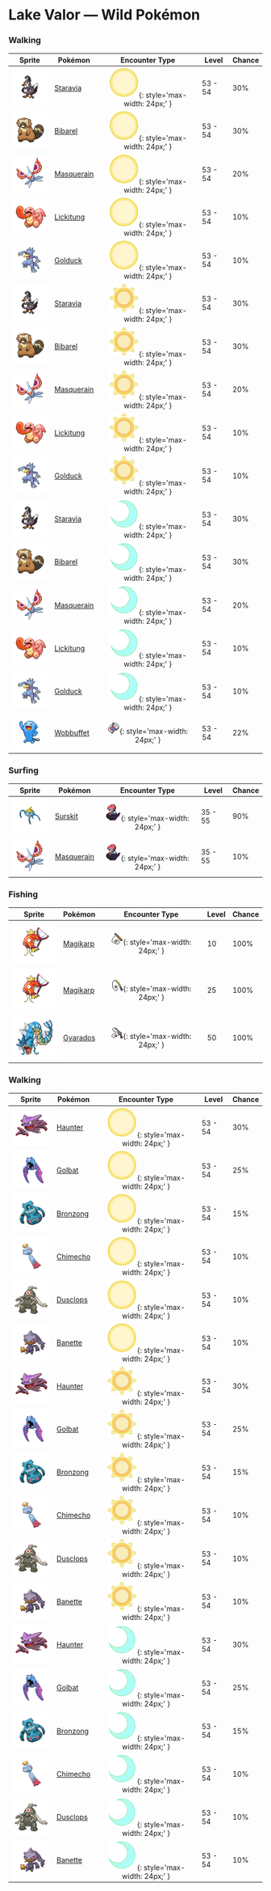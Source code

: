# Lake Valor — Wild Pokémon

### Walking

| Sprite | Pokémon | Encounter Type | Level | Chance |
|:------:|---------|:--------------:|-------|--------|
| ![Staravia](../../assets/sprites/staravia/front.gif "Staravia") | [Staravia](../../pokemon/staravia.md/) | ![Morning](../../assets/encounter_types/morning.png "Morning"){: style='max-width: 24px;' } | 53 - 54 | 30% |
| ![Bibarel](../../assets/sprites/bibarel/front.gif "Bibarel") | [Bibarel](../../pokemon/bibarel.md/) | ![Morning](../../assets/encounter_types/morning.png "Morning"){: style='max-width: 24px;' } | 53 - 54 | 30% |
| ![Masquerain](../../assets/sprites/masquerain/front.gif "Masquerain") | [Masquerain](../../pokemon/masquerain.md/) | ![Morning](../../assets/encounter_types/morning.png "Morning"){: style='max-width: 24px;' } | 53 - 54 | 20% |
| ![Lickitung](../../assets/sprites/lickitung/front.gif "Lickitung") | [Lickitung](../../pokemon/lickitung.md/) | ![Morning](../../assets/encounter_types/morning.png "Morning"){: style='max-width: 24px;' } | 53 - 54 | 10% |
| ![Golduck](../../assets/sprites/golduck/front.gif "Golduck") | [Golduck](../../pokemon/golduck.md/) | ![Morning](../../assets/encounter_types/morning.png "Morning"){: style='max-width: 24px;' } | 53 - 54 | 10% |
| ![Staravia](../../assets/sprites/staravia/front.gif "Staravia") | [Staravia](../../pokemon/staravia.md/) | ![Day](../../assets/encounter_types/day.png "Day"){: style='max-width: 24px;' } | 53 - 54 | 30% |
| ![Bibarel](../../assets/sprites/bibarel/front.gif "Bibarel") | [Bibarel](../../pokemon/bibarel.md/) | ![Day](../../assets/encounter_types/day.png "Day"){: style='max-width: 24px;' } | 53 - 54 | 30% |
| ![Masquerain](../../assets/sprites/masquerain/front.gif "Masquerain") | [Masquerain](../../pokemon/masquerain.md/) | ![Day](../../assets/encounter_types/day.png "Day"){: style='max-width: 24px;' } | 53 - 54 | 20% |
| ![Lickitung](../../assets/sprites/lickitung/front.gif "Lickitung") | [Lickitung](../../pokemon/lickitung.md/) | ![Day](../../assets/encounter_types/day.png "Day"){: style='max-width: 24px;' } | 53 - 54 | 10% |
| ![Golduck](../../assets/sprites/golduck/front.gif "Golduck") | [Golduck](../../pokemon/golduck.md/) | ![Day](../../assets/encounter_types/day.png "Day"){: style='max-width: 24px;' } | 53 - 54 | 10% |
| ![Staravia](../../assets/sprites/staravia/front.gif "Staravia") | [Staravia](../../pokemon/staravia.md/) | ![Night](../../assets/encounter_types/night.png "Night"){: style='max-width: 24px;' } | 53 - 54 | 30% |
| ![Bibarel](../../assets/sprites/bibarel/front.gif "Bibarel") | [Bibarel](../../pokemon/bibarel.md/) | ![Night](../../assets/encounter_types/night.png "Night"){: style='max-width: 24px;' } | 53 - 54 | 30% |
| ![Masquerain](../../assets/sprites/masquerain/front.gif "Masquerain") | [Masquerain](../../pokemon/masquerain.md/) | ![Night](../../assets/encounter_types/night.png "Night"){: style='max-width: 24px;' } | 53 - 54 | 20% |
| ![Lickitung](../../assets/sprites/lickitung/front.gif "Lickitung") | [Lickitung](../../pokemon/lickitung.md/) | ![Night](../../assets/encounter_types/night.png "Night"){: style='max-width: 24px;' } | 53 - 54 | 10% |
| ![Golduck](../../assets/sprites/golduck/front.gif "Golduck") | [Golduck](../../pokemon/golduck.md/) | ![Night](../../assets/encounter_types/night.png "Night"){: style='max-width: 24px;' } | 53 - 54 | 10% |
| ![Wobbuffet](../../assets/sprites/wobbuffet/front.gif "Wobbuffet") | [Wobbuffet](../../pokemon/wobbuffet.md/) | ![Poké Radar](../../assets/encounter_types/poke_radar.png "Poké Radar"){: style='max-width: 24px;' } | 53 - 54 | 22% |

### Surfing

| Sprite | Pokémon | Encounter Type | Level | Chance |
|:------:|---------|:--------------:|-------|--------|
| ![Surskit](../../assets/sprites/surskit/front.gif "Surskit") | [Surskit](../../pokemon/surskit.md/) | ![Surf](../../assets/encounter_types/surf.png "Surf"){: style='max-width: 24px;' } | 35 - 55 | 90% |
| ![Masquerain](../../assets/sprites/masquerain/front.gif "Masquerain") | [Masquerain](../../pokemon/masquerain.md/) | ![Surf](../../assets/encounter_types/surf.png "Surf"){: style='max-width: 24px;' } | 35 - 55 | 10% |

### Fishing

| Sprite | Pokémon | Encounter Type | Level | Chance |
|:------:|---------|:--------------:|-------|--------|
| ![Magikarp](../../assets/sprites/magikarp/front.gif "Magikarp") | [Magikarp](../../pokemon/magikarp.md/) | ![Old Rod](../../assets/encounter_types/old_rod.png "Old Rod"){: style='max-width: 24px;' } | 10 | 100% |
| ![Magikarp](../../assets/sprites/magikarp/front.gif "Magikarp") | [Magikarp](../../pokemon/magikarp.md/) | ![Good Rod](../../assets/encounter_types/good_rod.png "Good Rod"){: style='max-width: 24px;' } | 25 | 100% |
| ![Gyarados](../../assets/sprites/gyarados/front.gif "Gyarados") | [Gyarados](../../pokemon/gyarados.md/) | ![Super Rod](../../assets/encounter_types/super_rod.png "Super Rod"){: style='max-width: 24px;' } | 50 | 100% |

### Walking

| Sprite | Pokémon | Encounter Type | Level | Chance |
|:------:|---------|:--------------:|-------|--------|
| ![Haunter](../../assets/sprites/haunter/front.gif "Haunter") | [Haunter](../../pokemon/haunter.md/) | ![Morning](../../assets/encounter_types/morning.png "Morning"){: style='max-width: 24px;' } | 53 - 54 | 30% |
| ![Golbat](../../assets/sprites/golbat/front.gif "Golbat") | [Golbat](../../pokemon/golbat.md/) | ![Morning](../../assets/encounter_types/morning.png "Morning"){: style='max-width: 24px;' } | 53 - 54 | 25% |
| ![Bronzong](../../assets/sprites/bronzong/front.gif "Bronzong") | [Bronzong](../../pokemon/bronzong.md/) | ![Morning](../../assets/encounter_types/morning.png "Morning"){: style='max-width: 24px;' } | 53 - 54 | 15% |
| ![Chimecho](../../assets/sprites/chimecho/front.gif "Chimecho") | [Chimecho](../../pokemon/chimecho.md/) | ![Morning](../../assets/encounter_types/morning.png "Morning"){: style='max-width: 24px;' } | 53 - 54 | 10% |
| ![Dusclops](../../assets/sprites/dusclops/front.gif "Dusclops") | [Dusclops](../../pokemon/dusclops.md/) | ![Morning](../../assets/encounter_types/morning.png "Morning"){: style='max-width: 24px;' } | 53 - 54 | 10% |
| ![Banette](../../assets/sprites/banette/front.gif "Banette") | [Banette](../../pokemon/banette.md/) | ![Morning](../../assets/encounter_types/morning.png "Morning"){: style='max-width: 24px;' } | 53 - 54 | 10% |
| ![Haunter](../../assets/sprites/haunter/front.gif "Haunter") | [Haunter](../../pokemon/haunter.md/) | ![Day](../../assets/encounter_types/day.png "Day"){: style='max-width: 24px;' } | 53 - 54 | 30% |
| ![Golbat](../../assets/sprites/golbat/front.gif "Golbat") | [Golbat](../../pokemon/golbat.md/) | ![Day](../../assets/encounter_types/day.png "Day"){: style='max-width: 24px;' } | 53 - 54 | 25% |
| ![Bronzong](../../assets/sprites/bronzong/front.gif "Bronzong") | [Bronzong](../../pokemon/bronzong.md/) | ![Day](../../assets/encounter_types/day.png "Day"){: style='max-width: 24px;' } | 53 - 54 | 15% |
| ![Chimecho](../../assets/sprites/chimecho/front.gif "Chimecho") | [Chimecho](../../pokemon/chimecho.md/) | ![Day](../../assets/encounter_types/day.png "Day"){: style='max-width: 24px;' } | 53 - 54 | 10% |
| ![Dusclops](../../assets/sprites/dusclops/front.gif "Dusclops") | [Dusclops](../../pokemon/dusclops.md/) | ![Day](../../assets/encounter_types/day.png "Day"){: style='max-width: 24px;' } | 53 - 54 | 10% |
| ![Banette](../../assets/sprites/banette/front.gif "Banette") | [Banette](../../pokemon/banette.md/) | ![Day](../../assets/encounter_types/day.png "Day"){: style='max-width: 24px;' } | 53 - 54 | 10% |
| ![Haunter](../../assets/sprites/haunter/front.gif "Haunter") | [Haunter](../../pokemon/haunter.md/) | ![Night](../../assets/encounter_types/night.png "Night"){: style='max-width: 24px;' } | 53 - 54 | 30% |
| ![Golbat](../../assets/sprites/golbat/front.gif "Golbat") | [Golbat](../../pokemon/golbat.md/) | ![Night](../../assets/encounter_types/night.png "Night"){: style='max-width: 24px;' } | 53 - 54 | 25% |
| ![Bronzong](../../assets/sprites/bronzong/front.gif "Bronzong") | [Bronzong](../../pokemon/bronzong.md/) | ![Night](../../assets/encounter_types/night.png "Night"){: style='max-width: 24px;' } | 53 - 54 | 15% |
| ![Chimecho](../../assets/sprites/chimecho/front.gif "Chimecho") | [Chimecho](../../pokemon/chimecho.md/) | ![Night](../../assets/encounter_types/night.png "Night"){: style='max-width: 24px;' } | 53 - 54 | 10% |
| ![Dusclops](../../assets/sprites/dusclops/front.gif "Dusclops") | [Dusclops](../../pokemon/dusclops.md/) | ![Night](../../assets/encounter_types/night.png "Night"){: style='max-width: 24px;' } | 53 - 54 | 10% |
| ![Banette](../../assets/sprites/banette/front.gif "Banette") | [Banette](../../pokemon/banette.md/) | ![Night](../../assets/encounter_types/night.png "Night"){: style='max-width: 24px;' } | 53 - 54 | 10% |

